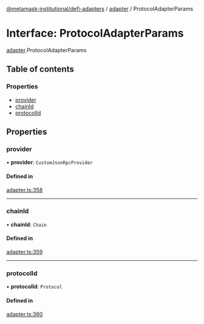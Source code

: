 [@metamask-institutional/defi-adapters](../README.md) / [adapter](../modules/adapter.md) / ProtocolAdapterParams

# Interface: ProtocolAdapterParams

[adapter](../modules/adapter.md).ProtocolAdapterParams

## Table of contents

### Properties

- [provider](adapter.ProtocolAdapterParams.md#provider)
- [chainId](adapter.ProtocolAdapterParams.md#chainid)
- [protocolId](adapter.ProtocolAdapterParams.md#protocolid)

## Properties

### provider

• **provider**: `CustomJsonRpcProvider`

#### Defined in

[adapter.ts:358](https://github.com/consensys-vertical-apps/mmi-defi-adapters/blob/main/src/types/adapter.ts#L358)

___

### chainId

• **chainId**: `Chain`

#### Defined in

[adapter.ts:359](https://github.com/consensys-vertical-apps/mmi-defi-adapters/blob/main/src/types/adapter.ts#L359)

___

### protocolId

• **protocolId**: `Protocol`

#### Defined in

[adapter.ts:360](https://github.com/consensys-vertical-apps/mmi-defi-adapters/blob/main/src/types/adapter.ts#L360)
